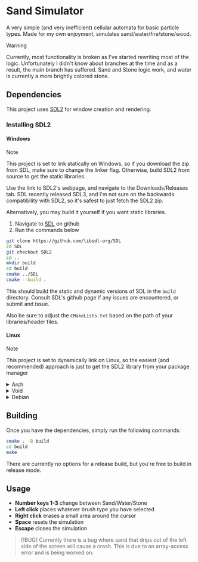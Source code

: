 # Sand Simulator

A very simple (and very inefficient) cellular automata for basic particle types. Made for my own enjoyment, simulates sand/water/fire/stone/wood.

> [!WARNING]
> Currently, most functionality is broken as I've started rewriting most of the logic. Unfortunately I didn't know about branches at the time and as a result, the main branch has suffered.
> Sand and Stone logic work, and water is currently a more brightly colored stone.

## Dependencies

This project uses [SDL2](https://www.libsdl.org/) for window creation and rendering.

### Installing SDL2

#### Windows

> [!NOTE]
> This project is set to link statically on Windows, so if you download the zip from SDL, make sure to change the linker flag. Otherwise, build SDL2 from source to get the static libraries.

Use the link to SDL2's webpage, and navigate to the Downloads/Releases tab. SDL recently released SDL3,
and I'm not sure on the backwards compatibility with SDL2, so it's safest to just fetch the SDL2 zip.

Alternatively, you may build it yourself if you want static libraries.

1. Navigate to [SDL](https://github.com/libsdl-org/SDL) on github
2. Run the commands below

```bash
git clone https://github.com/libsdl-org/SDL
cd SDL
git checkout SDL2
cd ..
mkdir build
cd build
cmake ../SDL
cmake --build .
```

This should build the static and dynamic versions of SDL in the `build` directory. Consult SDL's github page if any issues are encountered, or submit and issue.

Also be sure to adjust the `CMakeLists.txt` based on the path of your libraries/header files.

#### Linux

> [!NOTE]
> This project is set to dynamically link on Linux, so the easiest (and recommended) approach is just to get the SDL2 library from your package manager

<details>
    <summary>Arch</summary>

```bash
sudo pacman -S sdl2
```

</details>

<details>
    <summary>Void</summary>

```bash
sudo xbps-install -S SDL2-devel
```

</details>

<details>
    <summary>Debian</summary>

```bash
sudo apt install libsdl2-dev
```

</details>

## Building

Once you have the dependencies, simply run the following commands:

```bash
cmake . -B build
cd build
make
```

There are currently no options for a release build, but you're free to build in release mode.

## Usage

- **Number keys 1-3** change between Sand/Water/Stone
- **Left click** places whatever brush type you have selected
- **Right click** erases a small area around the cursor
- **Space** resets the simulation
- **Escape** closes the simulation

> [!BUG]
> Currently there is a bug where sand that drips out of the left side of the screen will cause a crash. This is due to an array-access error and is being worked on.
